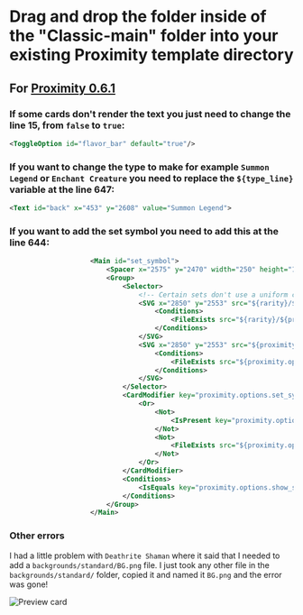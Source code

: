 # Drag and drop the folder inside of the "Classic-main" folder into your existing Proximity template directory

## For [Proximity 0.6.1](https://github.com/Proximity-Engine/Proximity/releases/tag/0.6.1)

### If some cards don't render the **text** you just need to change the line 15, from `false` to `true`:

```xml
<ToggleOption id="flavor_bar" default="true"/>
```

### If you want to change the **type** to make for example `Summon Legend` or `Enchant Creature` you need to replace the `${type_line}` variable at the line 647:

```xml
<Text id="back" x="453" y="2608" value="Summon Legend">
```

### If you want to add the **set symbol** you need to add this at the line 644:

```xml
                    <Main id="set_symbol">
                        <Spacer x="2575" y="2470" width="250" height="160"/>
                        <Group>
                            <Selector>
                                <!-- Certain sets don't use a uniform color palette, so this is a necessary evil -->
                                <SVG x="2850" y="2553" src="${rarity}/${proximity.options.set_symbol}" width="242" height="154" horizontal_alignment="end">
                                    <Conditions>
                                        <FileExists src="${rarity}/${proximity.options.set_symbol}.svg"/>
                                    </Conditions>
                                </SVG>
                                <SVG x="2850" y="2553" src="${proximity.options.set_symbol}" width="242" height="154" horizontal_alignment="end">
                                    <Conditions>
                                        <FileExists src="${proximity.options.set_symbol}.svg"/>
                                    </Conditions>
                                </SVG>
                            </Selector>
                            <CardModifier key="proximity.options.set_symbol" value="pz1">
                                <Or>
                                    <Not>
                                        <IsPresent key="proximity.options.set_symbol"/>
                                    </Not>
                                    <Not>
                                        <FileExists src="${proximity.options.set_symbol}.svg"/>
                                    </Not>
                                </Or>
                            </CardModifier>
                            <Conditions>
                                <IsEquals key="proximity.options.show_set_symbol"/>
                            </Conditions>
                        </Group>
                    </Main>
```

### Other errors

I had a little problem with `Deathrite Shaman` where it said that I needed to add a `backgrounds/standard/BG.png` file. I just took any other file in the `backgrounds/standard/` folder, copied it and named it `BG.png` and the error was gone!

![Preview card](https://github.com/myojin223/Classic/blob/main/Classic/Preview%20Cards/Blade%20of%20the%20Oni%20(Classic).png?raw=true)
